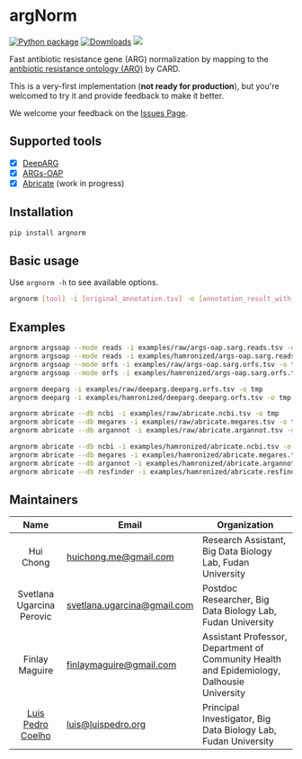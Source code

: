 # argNorm

[![Python package](https://github.com/BigDataBiology/argNorm/actions/workflows/python-package.yml/badge.svg)](https://github.com/BigDataBiology/argNorm/actions/workflows/python-package.yml)
[![Downloads](https://pepy.tech/badge/argNorm)](https://pepy.tech/project/argNorm)
![](https://img.shields.io/badge/status-alpha-red?style=flat) 
<!-- ![](https://img.shields.io/github/license/BigDataBiology/argNorm?style=flat) -->

Fast antibiotic resistance gene (ARG) normalization by mapping to the [antibiotic resistance ontology (ARO)](https://obofoundry.org/ontology/aro.html) by CARD.

This is a very-first implementation (**not ready for production**), but you're welcomed to try it and provide feedback to make it better. 

We welcome your feedback on the [Issues Page](https://github.com/BigDataBiology/argNorm/issues). 

## Supported tools

- [x] [DeepARG](https://bench.cs.vt.edu/deeparg)
- [x] [ARGs-OAP](https://galaxyproject.org/use/args-oap/)
- [x] [Abricate](https://github.com/tseemann/abricate) (work in progress)

<!-- Hamronized output

- [x] [deeparg](https://bitbucket.org/gusphdproj/deeparg-largerepo/src/master/database/v2/features.fasta)
- [x] [sarg](https://smile.hku.hk/SARGs/static/images/Ublastx_stageone2.3.tar.gz)
- [x] [ncbi](https://ftp.ncbi.nlm.nih.gov/pathogen/Antimicrobial_resistance/AMRFinderPlus/database/latest/AMRProt)
- [x] [argannot](https://github.com/tseemann/abricate/tree/master/db/argannot)
- [x] [megares](https://github.com/tseemann/abricate/tree/master/db/megares)
- [x] [resfinder](https://bitbucket.org/genomicepidemiology/resfinder_db) -->

<!-- Raw output

- [x] [deeparg](https://bitbucket.org/gusphdproj/deeparg-largerepo/src/master/database/v2/features.fasta)
- [ ] [sarg](https://smile.hku.hk/SARGs/static/images/Ublastx_stageone2.3.tar.gz)
- [x] [ncbi](https://ftp.ncbi.nlm.nih.gov/pathogen/Antimicrobial_resistance/AMRFinderPlus/database/latest/AMRProt)
- [x] [argannot](https://github.com/tseemann/abricate/tree/master/db/argannot)
- [x] [megares](https://github.com/tseemann/abricate/tree/master/db/megares)
- [ ] [resfinder](https://bitbucket.org/genomicepidemiology/resfinder_db) -->

## Installation

```bash
pip install argnorm
```

## Basic usage

Use `argnorm -h` to see available options.

```bash
argnorm [tool] -i [original_annotation.tsv] -o [annotation_result_with_aro.tsv]
```

## Examples

```bash
argnorm argsoap --mode reads -i examples/raw/args-oap.sarg.reads.tsv -o tmp
argnorm argsoap --mode reads -i examples/hamronized/args-oap.sarg.reads.tsv -o tmp --hamronized
argnorm argsoap --mode orfs -i examples/raw/args-oap.sarg.orfs.tsv -o tmp
argnorm argsoap --mode orfs -i examples/hamronized/args-oap.sarg.orfs.tsv -o tmp --hamronized

argnorm deeparg -i examples/raw/deeparg.deeparg.orfs.tsv -o tmp
argnorm deeparg -i examples/hamronized/deeparg.deeparg.orfs.tsv -o tmp --hamronized

argnorm abricate --db ncbi -i examples/raw/abricate.ncbi.tsv -o tmp
argnorm abricate --db megares -i examples/raw/abricate.megares.tsv -o tmp
argnorm abricate --db argannot -i examples/raw/abricate.argannot.tsv -o tmp

argnorm abricate --db ncbi -i examples/hamronized/abricate.ncbi.tsv -o tmp --hamronized
argnorm abricate --db megares -i examples/hamronized/abricate.megares.tsv -o tmp --hamronized
argnorm abricate --db argannot -i examples/hamronized/abricate.argannot.tsv -o tmp --hamronized
argnorm abricate --db resfinder -i examples/hamronized/abricate.resfinder.tsv -o tmp --hamronized

```

## Maintainers

|   Name    | Email                 | Organization                                                 |
| :-------: | --------------------- | ------------------------------------------------------------ |
| Hui Chong | huichong.me@gmail.com | Research Assistant, Big Data Biology Lab, Fudan University |
| Svetlana Ugarcina Perovic | svetlana.ugarcina@gmail.com | Postdoc Researcher, Big Data Biology Lab, Fudan University |
| Finlay Maguire | finlaymaguire@gmail.com | Assistant Professor, Department of Community Health and Epidemiology, Dalhousie University |
| [Luis Pedro Coelho](https://luispedro.org) | luis@luispedro.org | Principal Investigator, Big Data Biology Lab, Fudan University |
